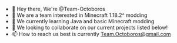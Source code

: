 - 👋 Hey there, We're @Team-Octoboros
- 👀 We are a team interested in Minecraft 1.18.2^ modding
- 🌱 We currently learning Java and basic Minecraft modding
- 💞️ We looking to collaborate on our current projects listed below!
- 📫 How to reach us best is currently Team.Octoboros@gmail.com
